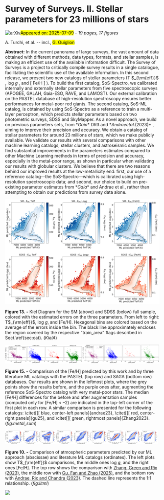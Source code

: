<div class="macros" style="visibility:hidden;">
$\newcommand{\ensuremath}{}$
$\newcommand{\xspace}{}$
$\newcommand{\object}[1]{\texttt{#1}}$
$\newcommand{\farcs}{{.}''}$
$\newcommand{\farcm}{{.}'}$
$\newcommand{\arcsec}{''}$
$\newcommand{\arcmin}{'}$
$\newcommand{\ion}[2]{#1#2}$
$\newcommand{\textsc}[1]{\textrm{#1}}$
$\newcommand{\hl}[1]{\textrm{#1}}$
$\newcommand{\footnote}[1]{}$</div>



<div id="title">

# Survey of Surveys. II. Stellar parameters for 23 millions of stars

</div>
<div id="comments">

[![arXiv](https://img.shields.io/badge/arXiv-2507.05901-b31b1b.svg)](https://arxiv.org/abs/2507.05901)<mark>Appeared on: 2025-07-09</mark> -  _19 pages, 17 figures_

</div>
<div id="authors">

A. Turchi, et al. -- incl., <mark>G. Guiglion</mark>

</div>
<div id="abstract">

**Abstract:** In the current panorama of large surveys, the vast amount of data obtained with different methods, data types, formats, and stellar samples, is making an efficient use of the available information difficult. The Survey of Surveys is a project to critically compile survey results in a single catalogue, facilitating the scientific use of the available information. In this second release, we present two new catalogs of stellar parameters (T $_{\rm{eff}}$ , log $g$ , and [ Fe/H ] ). To build the first catalog, SoS-Spectro, we calibrated internally and externally stellar parameters from five spectroscopic surveys (APOGEE, GALAH, Gaia-ESO, RAVE, and LAMOST). Our external calibration on the PASTEL database of high-resolution spectroscopy ensures better performances for metal-poor red giants. The second catalog, SoS-ML catalog, is obtained by using SoS-Spectro as a reference to train a multi-layer perceptron, which predicts stellar parameters based on two photometric surveys, SDSS and SkyMapper. As a novel approach, we build on previous parameters sets, from $* Gaia*$ DR3 and $* Andrae et al. (2023)*$ , aiming to improve their precision and accuracy. We obtain a catalog of stellar parameters for around 23 millions of stars, which we make publicly available. We validate our results with several comparisons with other machine learning catalogs, stellar clusters, and astroseismic samples. We find substantial improvements in the parameters estimates compared to other Machine Learning methods in terms of precision and accuracy, especially in the metal-poor range, as shown in particular when validating our results with globular clusters. We believe that there are two reasons behind our improved results at the low-metallicity end: first, our use of a reference catalog—the SoS-Spectro—which is calibrated using high-resolution spectroscopic data; and second, our choice to build on pre-existing parameter estimates from $* Gaia*$ and Andrae et al., rather than attempting to obtain our predictions from survey data alone.

</div>

<div id="div_fig1">

<img src="tmp_2507.05901/./KIEL.png" alt="Fig13" width="100%"/>

**Figure 13. -** Kiel Diagram for the SM (above) and SDSS (below) full sample, colored with the estimated errors on the three parameters. From left to right: T$_{\rm{eff}}$, log $g$, and [Fe/H]. Hexagonal bins are colored based on the average of the errors inside the bin. The black line approximately encloses the region covered by the respective "train\_area" flags described in Sect.\ref{sec:cat}. (*KielA*)

</div>
<div id="div_fig2">

<img src="tmp_2507.05901/./metallicity_summary_v2.png" alt="Fig15.1" width="50%"/><img src="tmp_2507.05901/./metallicity_summary_saga_v2.png" alt="Fig15.2" width="50%"/>

**Figure 15. -** Comparison of the [Fe/H] predicted by this work and by three literature ML catalogs with the PASTEL (top row) and SAGA (bottom row) databases. Our results are shown in the leftmost plots, where the grey points show the results before, and the purple ones after, augmenting the reference SoS-Spectro catalog with very metal-poor stars. The median [Fe/H] differences for the before and after augmentation samples (computed only for [Fe/H] < –2) are indicated in the top-left corner of the first plot in each row. A similar comparison is presented for the following catalogs: \citet[][ blue, center-left panels]{andrae23}, \citet[][ red, center-right panels]{gu25}, and \citet[][ green, rightmost panels]{Zhang2023}.  (*fig:metal_sum*)

</div>
<div id="div_fig3">

<img src="tmp_2507.05901/./zhang_comp_ondens2.png" alt="Fig10.1" width="33%"/><img src="tmp_2507.05901/./gu_comp_ondens.png" alt="Fig10.2" width="33%"/><img src="tmp_2507.05901/./andrae_comp_ondens2.png" alt="Fig10.3" width="33%"/>

**Figure 10. -** Comparison of atmospheric parameters predicted by our ML approach (abscissae) and literature ML catalogs (ordinates). The left plots show T$_{\rm{eff}}$ comparisons, the middle ones log $g$, and the right ones [Fe/H]. The top row shows the comparison with [Zhang, Green and Rix (2023)](), the middle row with [Gu, Fan and Zhao (2025)](), and the bottom row with [Andrae, Rix and Chandra (2023)](). The dashed line represents the 1:1 relationship. (*fig:litml*)

</div><div id="qrcode"><img src=https://api.qrserver.com/v1/create-qr-code/?size=100x100&data="https://arxiv.org/abs/2507.05901"></div>
